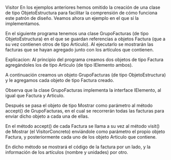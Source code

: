 Visitor
  En los ejemplos anteriores hemos omitido la creación de una clase de tipo ObjetoEstructura para facilitar la comprensión de cómo funciona este patrón de diseño. Veamos ahora un ejemplo en el que sí la implementamos.

  En el siguiente programa tenemos una clase GrupoFacturas (de tipo ObjetoEstructura) en el que se guardan referencias a objetos Factura (que a su vez contienen otros de tipo Articulo). Al ejecutarlo se mostrarán las facturas que se hayan agregado junto con los artículos que contienen.


Explicacion:
  Al principio del programa creamos dos objetos de tipo Factura agregándoles los de tipo Articulo (de tipo IElemento ambos).

  A continuación creamos un objeto GrupoFacturas (de tipo ObjetoEstructura) y le agregamos cada objeto de tipo Factura creado.

  Observa que la clase GrupoFacturas implementa la interface IElemento, al igual que Factura y Articulo.

  Después se pasa el objeto de tipo Mostrar como parámetro al método accept() de GrupoFacturas, en el cual se recorrerán todas las facturas para enviar dicho objeto a cada una de ellas.

  En el método accept() de cada Factura se llama a su vez al método visit() de Mostrar (el VisitorConcreto) enviándole como parámetro el propio objeto Factura, y posteriormente cada uno de los objeto Articulo que contiene.

  En dicho método se mostrará el código de la factura por un lado, y la información de los artículos (nombre y unidades) por otro.